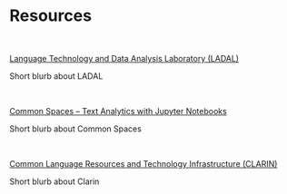 # Resources

<br />


[Language Technology and Data Analysis Laboratory (LADAL)](https://slcladal.github.io/)

Short blurb about LADAL

<br />

[Common Spaces – Text Analytics with Jupyter Notebooks](https://www.commonspaces.eu/lp/text-analysis-with-jupyter-notebooks/)

Short blurb about Common Spaces

<br />

[Common Language Resources and Technology Infrastructure (CLARIN)](https://www.clarin.eu/)

Short blurb about Clarin



